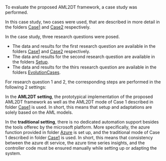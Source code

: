 To evaluate the proposed AML2DT framework, a case study was performed.

In this case study, two cases were used, that are described in more detail in the folders [Case1](./Case1) and [Case2](./Case2) respectively.

In the case study, three research questions were posed.
- The data and results for the first research question are available in the folders [Case1](./Case1) and [Case2](./Case2) respectively.
- The data and results for the second research question are available in the folders [Setup](./Setup).
- The data and results for the thirs research question are available in the folders [EvolutionCases](./EvolutionCases).

For research question 1 and 2, the corresponding steps are performed in the following 2 settings:

In the **AML2DT setting**, the prototypical implementation of the proposed AML2DT framework as well as the AML2DT mode of Case 1 described in folder [Case1](./Case1) is used. In short, this means that setup and adaptations are solely based on the AML models.

In the **traditional setting**, there is no dedicated automation support besides the tools offerec by the microsoft platform. More specifically, the azure function provided in folder [Azure](/AML2DT/Azure) is set up, and the traditional mode of Case 1 described in folder [Case1](./Case1) is used. In short, this means that consistency between the azure dt service, the azure time series insights, and the controller code must be ensured manually while setting up or adapting the system.